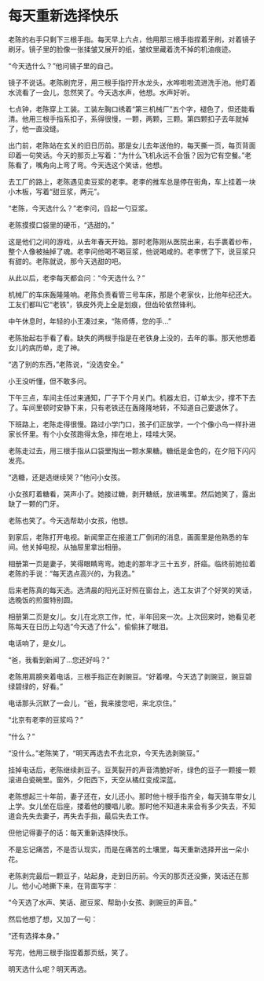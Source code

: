 # 每天重新选择快乐

老陈的右手只剩下三根手指。每天早上六点，他用那三根手指捏着牙刷，对着镜子刷牙。镜子里的脸像一张揉皱又展开的纸，皱纹里藏着洗不掉的机油痕迹。

“今天选什么？”他问镜子里的自己。

镜子不说话。老陈刷完牙，用三根手指拧开水龙头，水哗啦啦流进洗手池。他盯着水流看了一会儿，忽然笑了。今天选水声，他想。水声好听。

七点钟，老陈穿上工装。工装左胸口绣着“第三机械厂”五个字，褪色了，但还能看清。他用三根手指系扣子，系得很慢，一颗，两颗，三颗。第四颗扣子去年就掉了，他一直没缝。

出门前，老陈站在玄关的旧日历前。那是女儿去年送他的，每天撕一页，每页背面印着一句笑话。今天的那页上写着：“为什么飞机永远不会饿？因为它有空餐。”老陈看了，嘴角向上弯了弯。今天选这个笑话，他想。

去工厂的路上，老陈遇见卖豆浆的老李。老李的推车总是停在街角，车上挂着一块小木板，写着“甜豆浆，两元”。

“老陈，今天选什么？”老李问，舀起一勺豆浆。

老陈摸摸口袋里的硬币，“选甜的。”

这是他们之间的游戏，从去年春天开始。那时老陈刚从医院出来，右手裹着纱布，整个人像被抽掉了魂。老李问他喝不喝豆浆，他说喝咸的。老李愣了下，说豆浆只有甜的。老陈就说，那今天选甜的吧。

从此以后，老李每天都会问：“今天选什么？”

机械厂的车床轰隆隆响。老陈负责看管三号车床，那是个老家伙，比他年纪还大。工友们都叫它“老铁”，铁皮外壳上全是划痕，但齿轮依然锋利。

中午休息时，年轻的小王凑过来，“陈师傅，您的手...”

老陈抬起右手看了看。缺失的两根手指是在老铁身上没的，去年的事。那天他想着女儿的病历单，走了神。

“选了别的东西，”老陈说，“没选安全。”

小王没听懂，但不敢多问。

下午三点，车间主任过来通知，厂子下个月关门。机器太旧，订单太少，撑不下去了。车间里顿时安静下来，只有老铁还在轰隆隆地转，不知道自己要退休了。

下班路上，老陈走得很慢。路过小学门口，孩子们正放学，一个个像小鸟一样扑进家长怀里。有个小女孩跑得太急，摔在地上，哇哇大哭。

老陈走过去，用三根手指从口袋里掏出一颗水果糖。糖纸是金色的，在夕阳下闪闪发亮。

“选糖，还是选继续哭？”他问小女孩。

小女孩盯着糖看，哭声小了。她接过糖，剥开糖纸，放进嘴里。然后她笑了，露出缺了一颗的门牙。

老陈也笑了。今天选帮助小女孩，他想。

到家后，老陈打开电视。新闻里正在报道工厂倒闭的消息，画面里是他熟悉的车间。他关掉电视，从抽屉里拿出相册。

相册第一页是妻子，笑得眼睛弯弯。她走的那年才三十五岁，肝癌。临终前她拉着老陈的手说：“每天选点高兴的，为我选。”

后来老陈真的每天选。选清晨的阳光正好照在窗台上，选工友讲了个好笑的笑话，选晚饭的煎蛋特别圆。

相册第二页是女儿。女儿在北京工作，忙，半年回来一次。上次回来时，她看见老陈每天在日历上勾选“今天选了什么”，偷偷抹了眼泪。

电话响了，是女儿。

“爸，我看到新闻了...您还好吗？”

老陈用肩膀夹着电话，三根手指正在剥豌豆。“好着哩。今天选了剥豌豆，豌豆碧绿碧绿的，好看。”

电话那头沉默了一会儿，“爸，我来接您吧，来北京住。”

“北京有老李的豆浆吗？”

“什么？”

“没什么。”老陈笑了，“明天再选去不去北京，今天先选剥豌豆。”

挂掉电话后，老陈继续剥豆子。豆荚裂开的声音清脆好听，绿色的豆子一颗接一颗滚进白瓷碗里。窗外，夕阳西下，天空从橘红变成深蓝。

老陈想起三十年前，妻子还在，女儿还小。那时他十根手指齐全，每天骑车带女儿上学。女儿坐在后座，搂着他的腰唱儿歌。那时他不知道未来会有多少失去，不知道会先失去妻子，再失去手指，最后失去工作。

但他记得妻子的话：每天重新选择快乐。

不是忘记痛苦，不是否认现实，而是在痛苦的土壤里，每天重新选择开出一朵小花。

老陈剥完最后一颗豆子，站起身，走到日历前。今天的那页还没撕，笑话还在那儿。他小心地撕下来，在背面写字：

“今天选了水声、笑话、甜豆浆、帮助小女孩、剥豌豆的声音。”

然后他想了想，又加了一句：

“还有选择本身。”

写完，他用三根手指捏着那页纸，笑了。

明天选什么呢？明天再选。